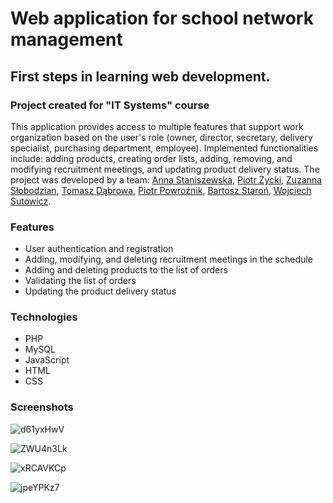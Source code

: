 # Web application for school network management
## First steps in learning web development.
### Project created for "IT Systems" course
This application provides access to multiple features that support work organization based on the user's role (owner, director, secretary, delivery specialist, purchasing department, employee). Implemented functionalities include: adding products, creating order lists, adding, removing, and modifying recruitment meetings, and updating product delivery status. The project was developed by a team: [Anna Staniszewska](https://github.com/anna-staniszewska), [Piotr Życki](https://github.com/PiotrZycki), [Zuzanna Słobodzian](https://github.com/ZuzannaSlobodzian), [Tomasz Dąbrowa](https://github.com/TomaszDabrowa), [Piotr Powroźnik](https://github.com/PPowroznik02), [Bartosz Staroń](https://github.com/barst123), [Wojciech Sutowicz](https://github.com/arnoldsamiec).
### Features
* User authentication and registration
* Adding, modifying, and deleting recruitment meetings in the schedule
* Adding and deleting products to the list of orders
* Validating the list of orders
* Updating the product delivery status
### Technologies
* PHP
* MySQL
* JavaScript
* HTML
* CSS
### Screenshots
![d61yxHwV](https://github.com/anna-staniszewska/school-network-management/assets/97187091/66154dae-e14e-4a27-bb0f-c8571c593dbd)

![ZWU4n3Lk](https://github.com/anna-staniszewska/school-network-management/assets/97187091/3f5c0214-5b37-43d2-8a84-f460e6f1b8eb)

![xRCAVKCp](https://github.com/anna-staniszewska/school-network-management/assets/97187091/ef265309-1b83-436a-8ba1-713242816fba)

![jpeYPKz7](https://github.com/anna-staniszewska/school-network-management/assets/97187091/265fd078-0480-40af-b783-f42047fec853)
